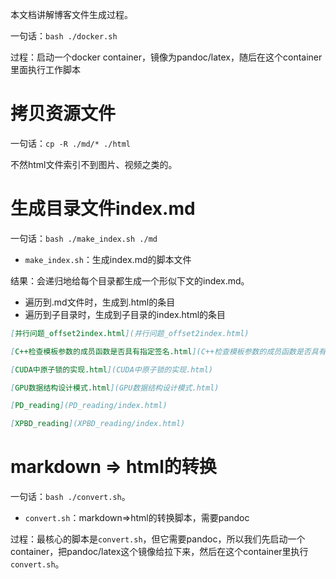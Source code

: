 本文档讲解博客文件生成过程。

一句话：`bash ./docker.sh`

过程：启动一个docker container，镜像为pandoc/latex，随后在这个container里面执行工作脚本

# 拷贝资源文件
一句话：`cp -R ./md/* ./html`

不然html文件索引不到图片、视频之类的。

# 生成目录文件index.md
一句话：`bash ./make_index.sh ./md`

* `make_index.sh`：生成index.md的脚本文件

结果：会递归地给每个目录都生成一个形似下文的index.md。

* 遍历到.md文件时，生成到.html的条目
* 遍历到子目录时，生成到子目录的index.html的条目

``` markdown
[并行问题_offset2index.html](并行问题_offset2index.html)

[C++检查模板参数的成员函数是否具有指定签名.html](C++检查模板参数的成员函数是否具有指定签名.html)

[CUDA中原子锁的实现.html](CUDA中原子锁的实现.html)

[GPU数据结构设计模式.html](GPU数据结构设计模式.html)

[PD_reading](PD_reading/index.html)

[XPBD_reading](XPBD_reading/index.html)

```

# markdown => html的转换
一句话：`bash ./convert.sh`。

* `convert.sh`：markdown=>html的转换脚本，需要pandoc

过程：最核心的脚本是`convert.sh`，但它需要pandoc，所以我们先启动一个container，把pandoc/latex这个镜像给拉下来，然后在这个container里执行`convert.sh`。



